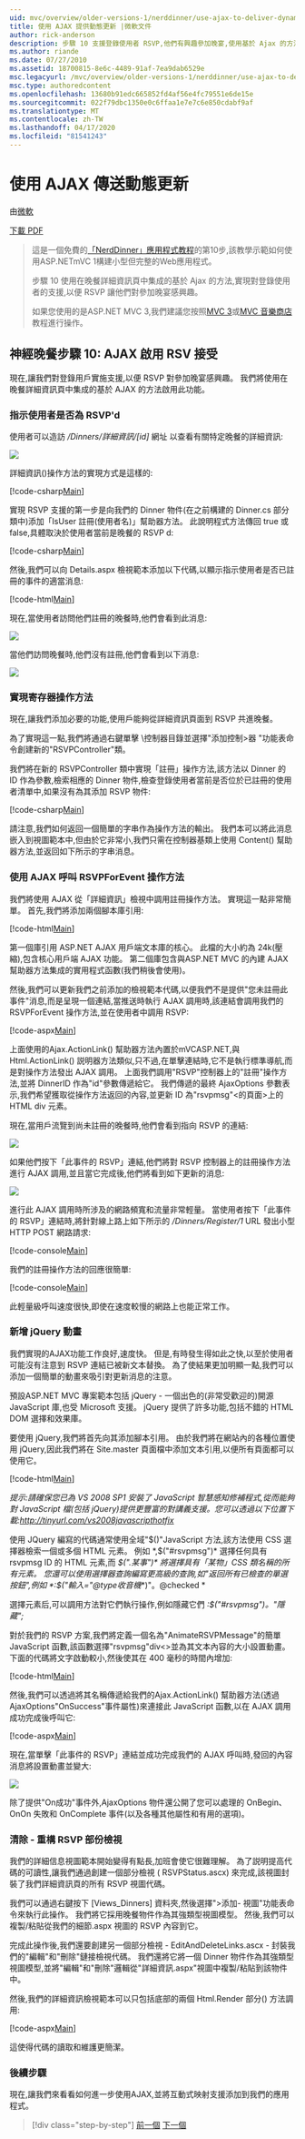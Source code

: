 ```yaml
---
uid: mvc/overview/older-versions-1/nerddinner/use-ajax-to-deliver-dynamic-updates
title: 使用 AJAX 提供動態更新 |微軟文件
author: rick-anderson
description: 步驟 10 支援登錄使用者 RSVP,他們有興趣參加晚宴,使用基於 Ajax 的方法集成在晚餐詳細資訊中...
ms.author: riande
ms.date: 07/27/2010
ms.assetid: 18700815-8e6c-4489-91af-7ea9dab6529e
msc.legacyurl: /mvc/overview/older-versions-1/nerddinner/use-ajax-to-deliver-dynamic-updates
msc.type: authoredcontent
ms.openlocfilehash: 13680b91edc665852fd4af56e4fc79551e6de15e
ms.sourcegitcommit: 022f79dbc1350e0c6ffaa1e7e7c6e850cdabf9af
ms.translationtype: MT
ms.contentlocale: zh-TW
ms.lasthandoff: 04/17/2020
ms.locfileid: "81541243"
---
```

# <a name="use-ajax-to-deliver-dynamic-updates"></a>使用 AJAX 傳送動態更新

由[微軟](https://github.com/microsoft)

[下載 PDF](http://aspnetmvcbook.s3.amazonaws.com/aspnetmvc-nerdinner_v1.pdf)

> 這是一個免費的[「NerdDinner」應用程式教程](introducing-the-nerddinner-tutorial.md)的第10步,該教學示範如何使用ASP.NETmVC 1構建小型但完整的Web應用程式。
> 
> 步驟 10 使用在晚餐詳細資訊頁中集成的基於 Ajax 的方法,實現對登錄使用者的支援,以便 RSVP 讓他們對參加晚宴感興趣。
> 
> 如果您使用的是ASP.NET MVC 3,我們建議您按照[MVC 3](../../older-versions/getting-started-with-aspnet-mvc3/cs/intro-to-aspnet-mvc-3.md)或[MVC 音樂商店](../../older-versions/mvc-music-store/mvc-music-store-part-1.md)教程進行操作。

## <a name="nerddinner-step-10-ajax-enabling-rsvps-accepts"></a>神經晚餐步驟 10: AJAX 啟用 RSV 接受

現在,讓我們對登錄用戶實施支援,以便 RSVP 對參加晚宴感興趣。 我們將使用在晚餐詳細資訊頁中集成的基於 AJAX 的方法啟用此功能。

### <a name="indicating-whether-the-user-is-rsvpd"></a>指示使用者是否為 RSVP'd

使用者可以造訪 */Dinners/詳細資訊/[id]* 網址 以查看有關特定晚餐的詳細資訊:

![](use-ajax-to-deliver-dynamic-updates/_static/image1.png)

詳細資訊()操作方法的實現方式是這樣的:

[!code-csharp[Main](use-ajax-to-deliver-dynamic-updates/samples/sample1.cs)]

實現 RSVP 支援的第一步是向我們的 Dinner 物件(在之前構建的 Dinner.cs 部分類中)添加「IsUser 註冊(使用者名)」幫助器方法。 此說明程式方法傳回 true 或 false,具體取決於使用者當前是晚餐的 RSVP d:

[!code-csharp[Main](use-ajax-to-deliver-dynamic-updates/samples/sample2.cs)]

然後,我們可以向 Details.aspx 檢視範本添加以下代碼,以顯示指示使用者是否已註冊的事件的適當消息:

[!code-html[Main](use-ajax-to-deliver-dynamic-updates/samples/sample3.html)]

現在,當使用者訪問他們註冊的晚餐時,他們會看到此消息:

![](use-ajax-to-deliver-dynamic-updates/_static/image2.png)

當他們訪問晚餐時,他們沒有註冊,他們會看到以下消息:

![](use-ajax-to-deliver-dynamic-updates/_static/image3.png)

### <a name="implementing-the-register-action-method"></a>實現寄存器操作方法

現在,讓我們添加必要的功能,使用戶能夠從詳細資訊頁面到 RSVP 共進晚餐。

為了實現這一點,我們將通過右鍵單擊 \控制器目錄並選擇"添加控制&gt;器 "功能表命令創建新的"RSVPController"類。

我們將在新的 RSVPController 類中實現「註冊」操作方法,該方法以 Dinner 的 ID 作為參數,檢索相應的 Dinner 物件,檢查登錄使用者當前是否位於已註冊的使用者清單中,如果沒有為其添加 RSVP 物件:

[!code-csharp[Main](use-ajax-to-deliver-dynamic-updates/samples/sample4.cs)]

請注意,我們如何返回一個簡單的字串作為操作方法的輸出。 我們本可以將此消息嵌入到視圖範本中,但由於它非常小,我們只需在控制器基類上使用 Content() 幫助器方法,並返回如下所示的字串消息。

### <a name="calling-the-rsvpforevent-action-method-using-ajax"></a>使用 AJAX 呼叫 RSVPForEvent 操作方法

我們將使用 AJAX 從「詳細資訊」檢視中調用註冊操作方法。 實現這一點非常簡單。 首先,我們將添加兩個腳本庫引用:

[!code-html[Main](use-ajax-to-deliver-dynamic-updates/samples/sample5.html)]

第一個庫引用 ASP.NET AJAX 用戶端文本庫的核心。 此檔的大小約為 24k(壓縮),包含核心用戶端 AJAX 功能。 第二個庫包含與ASP.NET MVC 的內建 AJAX 幫助器方法集成的實用程式函數(我們稍後會使用)。

然後,我們可以更新我們之前添加的檢視範本代碼,以便我們不是提供"您未註冊此事件"消息,而是呈現一個連結,當推送時執行 AJAX 調用時,該連結會調用我們的 RSVPForEvent 操作方法,並在使用者中調用 RSVP:

[!code-aspx[Main](use-ajax-to-deliver-dynamic-updates/samples/sample6.aspx)]

上面使用的Ajax.ActionLink() 幫助器方法內置於mVCASP.NET,與 Html.ActionLink() 説明器方法類似,只不過,在單擊連結時,它不是執行標準導航,而是對操作方法發出 AJAX 調用。 上面我們調用"RSVP"控制器上的"註冊"操作方法,並將 DinnerID 作為"id"參數傳遞給它。 我們傳遞的最終 AjaxOptions 參數表示,我們希望獲取從操作方法返回的內容,並更新 ID 為"rsvpmsg"&lt;的頁面&gt;上的 HTML div 元素。

現在,當用戶流覽到尚未註冊的晚餐時,他們會看到指向 RSVP 的連結:

![](use-ajax-to-deliver-dynamic-updates/_static/image4.png)

如果他們按下「此事件的 RSVP」連結,他們將對 RSVP 控制器上的註冊操作方法進行 AJAX 調用,並且當它完成後,他們將看到如下更新的消息:

![](use-ajax-to-deliver-dynamic-updates/_static/image5.png)

進行此 AJAX 調用時所涉及的網路頻寬和流量非常輕量。 當使用者按下「此事件的 RSVP」連結時,將針對線上路上如下所示的 */Dinners/Register/1* URL 發出小型 HTTP POST 網路請求:

[!code-console[Main](use-ajax-to-deliver-dynamic-updates/samples/sample7.cmd)]

我們的註冊操作方法的回應很簡單:

[!code-console[Main](use-ajax-to-deliver-dynamic-updates/samples/sample8.cmd)]

此輕量級呼叫速度很快,即使在速度較慢的網路上也能正常工作。

### <a name="adding-a-jquery-animation"></a>新增 jQuery 動畫

我們實現的AJAX功能工作良好,速度快。 但是,有時發生得如此之快,以至於使用者可能沒有注意到 RSVP 連結已被新文本替換。 為了使結果更加明顯一點,我們可以添加一個簡單的動畫來吸引對更新消息的注意。

預設ASP.NET MVC 專案範本包括 jQuery - 一個出色的(非常受歡迎的)開源 JavaScript 庫,也受 Microsoft 支援。 jQuery 提供了許多功能,包括不錯的 HTML DOM 選擇和效果庫。

要使用 jQuery,我們將首先向其添加腳本引用。 由於我們將在網站內的各種位置使用 jQuery,因此我們將在 Site.master 頁面檔中添加文本引用,以便所有頁面都可以使用它。

[!code-html[Main](use-ajax-to-deliver-dynamic-updates/samples/sample9.html)]

*提示:請確保您已為 VS 2008 SP1 安裝了 JavaScript 智慧感知修補程式,從而能夠對 JavaScript 檔(包括 jQuery)提供更豐富的對講義支援。您可以透過以下位置下載:http://tinyurl.com/vs2008javascripthotfix*

使用 JQuery 編寫的代碼通常使用全域"$()"JavaScript 方法,該方法使用 CSS 選擇器檢索一個或多個 HTML 元素。 例如 *,$("#rsvpmsg")* 選擇任何具有 rsvpmsg ID 的 HTML 元素,而 *$(".某事")* 將選擇具有「某物」CSS 類名稱的所有元素。 您還可以使用選擇器查詢編寫更高級的查詢,如"返回所有已檢查的單選按鈕",例如 *:$("輸入="@type收音機**)"。@checked *

選擇元素后,可以調用方法對它們執行操作,例如隱藏它們 *:$("#rsvpmsg")。"隱藏";*

對於我們的 RSVP 方案,我們將定義一個名為"AnimateRSVPMessage"的簡單 JavaScript 函數,該函數選擇"rsvpmsg"div&lt;&gt;並為其文本內容的大小設置動畫。 下面的代碼將文字啟動較小,然後使其在 400 毫秒的時間內增加:

[!code-html[Main](use-ajax-to-deliver-dynamic-updates/samples/sample10.html)]

然後,我們可以透過將其名稱傳遞給我們的Ajax.ActionLink() 幫助器方法(透過AjaxOptions"OnSuccess"事件屬性)來連接此 JavaScript 函數,以在 AJAX 調用成功完成後呼叫它:

[!code-aspx[Main](use-ajax-to-deliver-dynamic-updates/samples/sample11.aspx)]

現在,當單擊「此事件的 RSVP」連結並成功完成我們的 AJAX 呼叫時,發回的內容消息將設置動畫並變大:

![](use-ajax-to-deliver-dynamic-updates/_static/image6.png)

除了提供"On成功"事件外,AjaxOptions 物件還公開了您可以處理的 OnBegin、OnOn 失敗和 OnComplete 事件(以及各種其他屬性和有用的選項)。

### <a name="cleanup---refactor-out-a-rsvp-partial-view"></a>清除 - 重構 RSVP 部份檢視

我們的詳細信息視圖範本開始變得有點長,加班會使它很難理解。 為了説明提高代碼的可讀性,讓我們通過創建一個部分檢視 ( RSVPStatus.ascx) 來完成,該視圖封裝了我們詳細資訊頁的所有 RSVP 視圖代碼。

我們可以通過右鍵按下 [Views_Dinners] 資料夾,然後選擇"&gt;添加- 視圖"功能表命令來執行此操作。 我們將它採用晚餐物件作為其強類型視圖模型。 然後,我們可以複製/粘貼從我們的細節.aspx 視圖的 RSVP 內容到它。

完成此操作後,我們還要創建另一個部分檢視 - EditAndDeleteLinks.ascx - 封裝我們的"編輯"和"刪除"鏈接檢視代碼。 我們還將它將一個 Dinner 物件作為其強類型視圖模型,並將"編輯"和"刪除"邏輯從"詳細資訊.aspx"視圖中複製/粘貼到該物件中。

然後,我們的詳細資訊檢視範本可以只包括底部的兩個 Html.Render 部分() 方法調用:

[!code-aspx[Main](use-ajax-to-deliver-dynamic-updates/samples/sample12.aspx)]

這使得代碼的讀取和維護更簡潔。

### <a name="next-step"></a>後續步驟

現在,讓我們來看看如何進一步使用AJAX,並將互動式映射支援添加到我們的應用程式。

> [!div class="step-by-step"]
> [前一個](secure-applications-using-authentication-and-authorization.md)
> [下一個](use-ajax-to-implement-mapping-scenarios.md)
